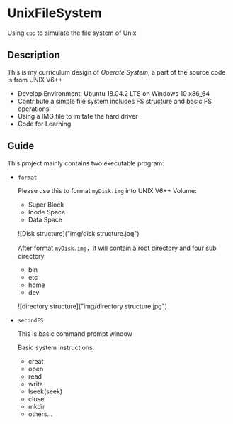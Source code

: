 # UnixFileSystem
Using `cpp` to simulate the file system of Unix

## Description

This is my curriculum design of *Operate System*, a part of the source code is from UNIX V6++

* Develop Environment: Ubuntu 18.04.2 LTS on Windows 10 x86_64
* Contribute a simple file system includes FS structure and basic FS operations
* Using a IMG file to imitate the hard driver
* Code for Learning

## Guide

This project mainly contains two executable program:

* `format`

  Please use this to format `myDisk.img` into UNIX V6++ Volume:

  * Super Block
  * Inode Space
  * Data Space

  ![Disk structure]("img/disk structure.jpg")

  After format `myDisk.img`，it will contain a root directory and four sub directory

  * bin
  * etc
  * home
  * dev

  ![directory structure]("img/directory structure.jpg")

* `secondFS`

  This is basic command prompt window

  Basic system instructions:

  * creat
  * open
  * read
  * write
  * lseek(seek)
  * close
  * mkdir
  * others...
